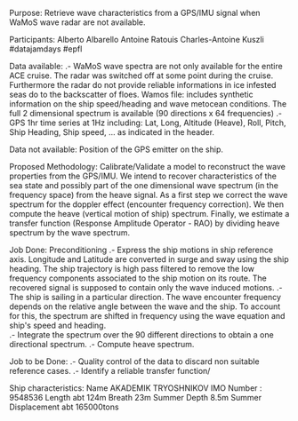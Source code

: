 Purpose:
Retrieve wave characteristics from a GPS/IMU signal when WaMoS wave radar are not available.

Participants: 
Alberto Albarello
Antoine Ratouis
Charles-Antoine Kuszli
#datajamdays
#epfl

Data available:
.- WaMoS wave spectra are not only available for the entire ACE cruise. The radar was switched off at some point during the cruise. Furthermore the radar do not provide reliable informations in ice infested seas do to the backscatter of floes.
Wamos file: includes synthetic information on the ship speed/heading and wave metocean conditions. The full 2 dimensional spectrum is available (90 directions x 64 frequencies) 
.- GPS 1hr time series at 1Hz including: Lat, Long, Altitude (Heave), Roll, Pitch, Ship Heading, Ship speed, ... as indicated in the header.

Data not available:
Position of the GPS emitter on the ship.

Proposed Methodology:
Calibrate/Validate a model to reconstruct the wave properties from the GPS/IMU.
We intend to recover characteristics of the sea state and possibly part of the one dimensional wave spectrum (in the frequency space) from the heave signal.
As a first step we correct the wave spectrum for the doppler effect (encounter frequency correction).
We then compute the heave (vertical motion of ship) spectrum.
Finally, we estimate a transfer function (Response Amplitude Operator - RAO) by dividing heave spectrum by the wave spectrum.  

Job Done:
Preconditioning
.- Express the ship motions in ship reference axis. Longitude and Latitude are converted in surge and sway using the ship heading. The ship trajectory is high pass filtered to remove the low frequency components associated to the ship motion on its route. The recovered signal is supposed to contain only the wave induced motions. 
.- The ship is sailing in a particular direction. The wave encounter frequency depends on the relative angle between the wave and the ship. To account for this, the spectrum are shifted in frequency using the wave equation and ship's speed and heading.  
.- Integrate the spectrum over the 90 different directions to obtain a one directional spectrum.
.- Compute heave spectrum.

Job to be Done:
.- Quality control of the data to discard non suitable reference cases.
.- Identify a reliable transfer function/

Ship characteristics:
Name AKADEMIK TRYOSHNIKOV
IMO Number : 9548536
Length abt 124m
Breath 23m
Summer Depth 8.5m
Summer Displacement abt 165000tons
